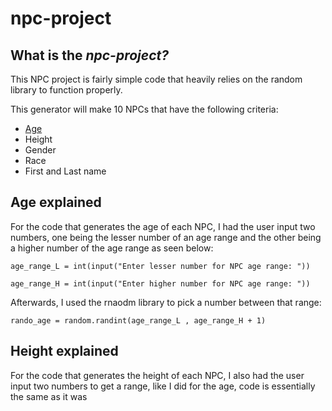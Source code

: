# npc-project
## What is the *npc-project?*
This NPC project is fairly simple code that heavily relies on the random library to function properly.

This generator will make 10 NPCs that have the following criteria:

- [Age](#Age-explained)
- Height
- Gender
- Race
- First and Last name
  
## Age explained
For the code that generates the age of each NPC, I had the user input two numbers, one being the lesser number of an age range and the other being a higher number of the age range as seen below:


`age_range_L = int(input("Enter lesser number for NPC age range: "))`

`age_range_H = int(input("Enter higher number for NPC age range: "))`

Afterwards, I used the rnaodm library to pick a number between that range:

`rando_age = random.randint(age_range_L , age_range_H + 1)`

## Height explained
For the code that generates the height of each NPC, I also had the user input two numbers to get a range, like I did for the age, code is essentially the same as it was 


